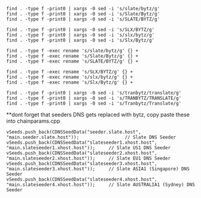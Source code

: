     find . -type f -print0 | xargs -0 sed -i 's/slate/bytz/g'
    find . -type f -print0 | xargs -0 sed -i 's/Slate/Bytz/g'
    find . -type f -print0 | xargs -0 sed -i 's/SLATE/BYTZ/g'

    find . -type f -print0 | xargs -0 sed -i 's/SLX/BYTZ/g'
    find . -type f -print0 | xargs -0 sed -i 's/slx/bytz/g'
    find . -type f -print0 | xargs -0 sed -i 's/Slx/Bytz/g'

    find . -type f -exec rename 's/slate/bytz/g' {} +
    find . -type f -exec rename 's/Slate/Bytz/g' {} +
    find . -type f -exec rename 's/SLATE/BYTZ/g' {} +

    find . -type f -exec rename 's/SLX/BYTZ/g' {} +
    find . -type f -exec rename 's/slx/bytz/g' {} +
    find . -type f -exec rename 's/Slx/Bytz/g' {} +

    find . -type f -print0 | xargs -0 sed -i 's/tranbytz/translate/g'
    find . -type f -print0 | xargs -0 sed -i 's/TRANBYTZ/TRANSLATE/g'
    find . -type f -print0 | xargs -0 sed -i 's/Tranbytz/Translate/g'

**dont forget that seeders DNS gets replaced with bytz, copy paste these into chainparams.cpp

    vSeeds.push_back(CDNSSeedData("seeder.slate.host", "main.seeder.slate.host"));                 // Slate DNS Seeder
    vSeeds.push_back(CDNSSeedData("slateseeder1.xhost.host", "main.slateseeder1.xhost.host"));     // Slate US1 DNS Seeder
    vSeeds.push_back(CDNSSeedData("slateseeder2.xhost.host", "main.slateseeder2.xhost.host"));     // Slate EU1 DNS Seeder
    vSeeds.push_back(CDNSSeedData("slateseeder3.xhost.host", "main.slateseeder3.xhost.host"));     // Slate ASIA1 (Singapore) DNS Seeder
    vSeeds.push_back(CDNSSeedData("slateseeder4.xhost.host", "main.slateseeder4.xhost.host"));     // Slate AUSTRALIA1 (Sydney) DNS Seeder
